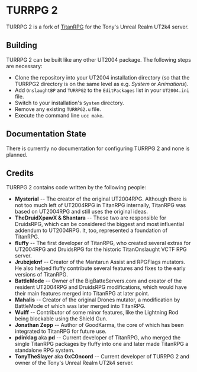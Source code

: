 TURRPG 2
========
TURRPG 2 is a fork of [TitanRPG](https://github.com/pdinklag/TitanRPG) for the Tony's Unreal Realm UT2k4 server.

Building
--------
TURRPG 2 can be built like any other UT2004 package. The following steps are necessary:

* Clone the repository into your UT2004 installation directory (so that the TURRPG2 directory is on the same level as e.g. *System* or *Animations*).
* Add `OnslaughtBP` and `TURRPG2` to the `EditPackages` list in your `UT2004.ini` file.
* Switch to your installation's `System` directory.
* Remove any existing `TURRPG2.u` file.
* Execute the command line `ucc make`.

Documentation State
-------------------
There is currently no documentation for configuring TURRPG 2 and none is planned.

Credits
-------
TURRPG 2 contains code written by the following people:

* **Mysterial**
-- The creator of the original UT2004RPG. Although there is not too much left of UT2004RPG in TitanRPG internally, TitanRPG was based on UT2004RPG and still uses the original ideas.
* **TheDruidXpawX & Shantara**
-- These two are responsible for DruidsRPG, which can be considered the biggest and most influential addendum to UT2004RPG. It, too, represented a foundation of TitanRPG.
* **fluffy**
-- The first developer of TitanRPG, who created several extras for UT2004RPG and DruidsRPG for the historic TitanOnslaught VCTF RPG server.
* **Jrubzjeknf**
-- Creator of the Mantarun Assist and RPGFlags mutators. He also helped fluffy contribute several features and fixes to the early versions of TitanRPG.
* **BattleMode**
-- Owner of the BigBatteServers.com and creator of the resident UT2004RPG and DruidsRPG modifications, which would have their main features merged into TitanRPG at later point.
* **Mahalis**
-- Creator of the original Drones mutator, a modification by BattleMode of which was later merged into TitanRPG.
* **Wulff**
-- Contributor of some minor features, like the Lightning Rod being blockable using the Shield Gun.
* **Jonathan Zepp**
-- Author of GoodKarma, the core of which has been integrated to TitanRPG for future use.
* **pdinklag** aka **pd**
-- Current developer of TitanRPG, who merged the single TitanRPG packages by fluffy into one and later made TitanRPG a standalone RPG system.
* **TonyTheSlayer** aka **0xC0ncord**
-- Current developer of TURRPG 2 and owner of the Tony's Unreal Realm UT2k4 server.
